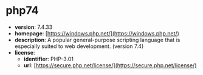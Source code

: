 # php74

- **version**: 7.4.33
- **homepage**: [https://windows.php.net/](https://windows.php.net/)
- **description**: A popular general-purpose scripting language that is especially suited to web development. (version 7.4)
- **license**:
  - **identifier**: PHP-3.01
  - **url**: [https://secure.php.net/license/](https://secure.php.net/license/)

